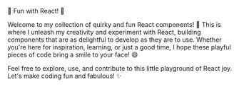 🎉 Fun with React! 🎨

Welcome to my collection of quirky and fun React components! 🎈 This is where I unleash my creativity and experiment with React, building components that are as delightful to develop as they are to use. Whether you're here for inspiration, learning, or just a good time, I hope these playful pieces of code bring a smile to your face! 😄

Feel free to explore, use, and contribute to this little playground of React joy. 
Let's make coding fun and fabulous! ✨
